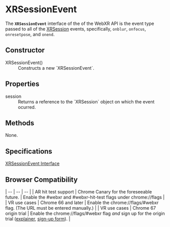 # XRSessionEvent

The **`XRSessionEvent`** interface of the of the WebXR API is the event type passed to all of the <a href="xrsession">XRSession<a> events, specifically, `onblur`, `onfocus`, `onresetpose`, and `onend`.

## Constructor

<dl>
  <dt>XRSessionEvent()</dt>
  <dd>Constructs a new `XRSessionEvent`.</dd>
</dl>

## Properties

<dl>
  <dt>session</dt>
  <dd>Returns a reference to the `XRSession` object on which the event ocurred.</dd>
</dl>

## Methods

None.

## Specifications

[XRSessionEvent Interface](https://immersive-web.github.io/webxr/spec/latest/#xrsessionevent-interface)

## Browser Compatibility

| -- | -- | -- |
| AR hit test support | Chrome Canary for the foreseeable future. | Enable the #webxr and #webxr-hit-test flags under chrome://flags |
| VR use cases | Chrome 66 and later | Enable the chrome://flags/#webxr flag. (The URL must be entered manually.) |
| VR use cases | Chrome 67 origin trial | Enable the chrome://flags/#webxr flag *and* sign up for the origin trial ([explainer](https://github.com/GoogleChrome/OriginTrials/blob/gh-pages/developer-guide.md), [sign-up form](http://bit.ly/OriginTrialSignup)). |
